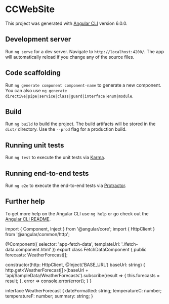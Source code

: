 # CCWebSite

This project was generated with [Angular CLI](https://github.com/angular/angular-cli) version 6.0.0.

## Development server

Run `ng serve` for a dev server. Navigate to `http://localhost:4200/`. The app will automatically reload if you change any of the source files.

## Code scaffolding

Run `ng generate component component-name` to generate a new component. You can also use `ng generate directive|pipe|service|class|guard|interface|enum|module`.

## Build

Run `ng build` to build the project. The build artifacts will be stored in the `dist/` directory. Use the `--prod` flag for a production build.

## Running unit tests

Run `ng test` to execute the unit tests via [Karma](https://karma-runner.github.io).

## Running end-to-end tests

Run `ng e2e` to execute the end-to-end tests via [Protractor](http://www.protractortest.org/).

## Further help

To get more help on the Angular CLI use `ng help` or go check out the [Angular CLI README](https://github.com/angular/angular-cli/blob/master/README.md).


import { Component, Inject } from '@angular/core';
import { HttpClient } from '@angular/common/http';

@Component({
  selector: 'app-fetch-data',
  templateUrl: './fetch-data.component.html'
})
export class FetchDataComponent {
  public forecasts: WeatherForecast[];

  constructor(http: HttpClient, @Inject('BASE_URL') baseUrl: string) {
    http.get<WeatherForecast[]>(baseUrl + 'api/SampleData/WeatherForecasts').subscribe(result => {
      this.forecasts = result;
    }, error => console.error(error));
  }
}

interface WeatherForecast {
  dateFormatted: string;
  temperatureC: number;
  temperatureF: number;
  summary: string;
}
